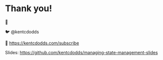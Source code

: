 # Thank you!

👋

🐦 @kentcdodds

💌 https://kentcdodds.com/subscribe

Slides: https://github.com/kentcdodds/managing-state-management-slides
